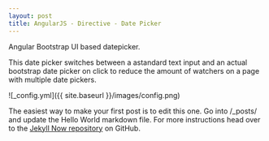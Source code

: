 ```yaml
---
layout: post
title: AngularJS - Directive - Date Picker
---
```


Angular Bootstrap UI based datepicker.

This date picker switches between a astandard text input and an actual bootstrap date picker on click to reduce the amount of watchers on a page with multiple date pickers.

![_config.yml]({{ site.baseurl }}/images/config.png)

The easiest way to make your first post is to edit this one. Go into /_posts/ and update the Hello World markdown file. For more instructions head over to the [Jekyll Now repository](https://github.com/barryclark/jekyll-now) on GitHub.